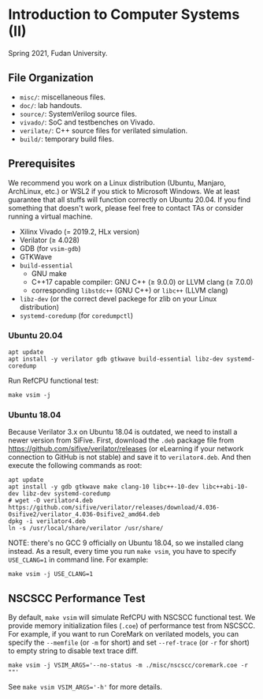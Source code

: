 # Introduction to Computer Systems (II)

Spring 2021, Fudan University.

## File Organization

* `misc/`: miscellaneous files.
* `doc/`: lab handouts.
* `source/`: SystemVerilog source files.
* `vivado/`: SoC and testbenches on Vivado.
* `verilate/`: C++ source files for verilated simulation.
* `build/`: temporary build files.

## Prerequisites

We recommend you work on a Linux distribution (Ubuntu, Manjaro, ArchLinux, etc.) or WSL2 if you stick to Microsoft Windows. We at least guarantee that all stuffs will function correctly on Ubuntu 20.04. If you find something that doesn't work, please feel free to contact TAs or consider running a virtual machine.

* Xilinx Vivado (= 2019.2, HLx version)
* Verilator (≥ 4.028)
* GDB (for `vsim-gdb`)
* GTKWave
* `build-essential`
    * GNU make
    * C++17 capable compiler: GNU C++ (≥ 9.0.0) or LLVM clang (≥ 7.0.0)
    * corresponding `libstdc++` (GNU C++) or `libc++` (LLVM clang)
* `libz-dev` (or the correct devel packege for zlib on your Linux distribution)
* `systemd-coredump` (for `coredumpctl`)

### Ubuntu 20.04

```shell
apt update
apt install -y verilator gdb gtkwave build-essential libz-dev systemd-coredump
```

Run RefCPU functional test:

```shell
make vsim -j
```

### Ubuntu 18.04

Because Verilator 3.x on Ubuntu 18.04 is outdated, we need to install a newer version from SiFive. First, download the `.deb` package file from <https://github.com/sifive/verilator/releases> (or eLearning if your network connection to GitHub is not stable) and save it to `verilator4.deb`. And then execute the following commands as root:

```shell
apt update
apt install -y gdb gtkwave make clang-10 libc++-10-dev libc++abi-10-dev libz-dev systemd-coredump
# wget -O verilator4.deb https://github.com/sifive/verilator/releases/download/4.036-0sifive2/verilator_4.036-0sifive2_amd64.deb
dpkg -i verilator4.deb
ln -s /usr/local/share/verilator /usr/share/
```

NOTE: there's no GCC 9 officially on Ubuntu 18.04, so we installed clang instead. As a result, every time you run `make vsim`, you have to specify `USE_CLANG=1` in command line. For example:

```shell
make vsim -j USE_CLANG=1
```

## NSCSCC Performance Test

By default, `make vsim` will simulate RefCPU with NSCSCC functional test. We provide memory initialization files (`.coe`) of performance test from NSCSCC. For example, if you want to run CoreMark on verilated models, you can specify the `--memfile` (or `-m` for short) and set `--ref-trace` (or `-r` for short) to empty string to disable text trace diff.

```shell
make vsim -j VSIM_ARGS='--no-status -m ./misc/nscscc/coremark.coe -r ""'
```

See `make vsim VSIM_ARGS='-h'` for more details.
